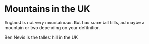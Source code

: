 Mountains in the UK
===================
England is not very mountainous.
But has some tall hills, ad maybe a mountain or two depending on your defitnition.

Ben Nevis is the tallest hill in the UK